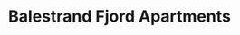 ---
# HUGO

# SEO

# CONTENT
title: Balestrand Fjord Apartments
description: Behov for overnatting i Balestrand? Vi har nye, moderne leiligheter midt i Balestrand sentrum. Balkonger med fantastisk fjordutsikt. Lett tilkomst. Ferdig møblert, med fullt utstyrt kjøkken og bad. Perfekt for deg som ønsker mer frihet.
intro: Behov for overnatting i Balestrand? Vi har nye, moderne leiligheter midt i Balestrand sentrum. Balkonger med fantastisk fjordutsikt. Lett tilkomst. Ferdig møblert, med fullt utstyrt kjøkken og bad. Perfekt for deg som ønsker mer frihet.
intro_button: Vis alle våre leiligheter

images:
- src: /images/IMG_6391.jpeg
- src: /images/IMG_6377.jpeg
- src: /images/IMG_6377.jpeg
- src: /images/IMG_6248.jpg
- src: /images/jetski.jpg

items: 
- title: Utleie
  images:
      - src: /images/IMG_9845-HDR-492x277.jpg
        alt: Bilde av oppredd seng
  text: Vi har utleie av leiligheter og vannscooter midt i Balestrand sentrum. Perfekt for korte dagsturer i nærområdet.
  link:
    href: /utleie
    text: Mer informasjon

- title: Aktiviteter
  images:
      - src: /images/IMG_6248-492x277.jpg
        alt: Bilde av fjellet i esefjorden
  text: Balestrand har mye å tilby deg som besøkende. Enten du reiser alene, eller i gruppe. Det er mye å velge mellom. 
  link:
    href: /aktiviteter
    text: Se aktiviteter i Balestrand
---